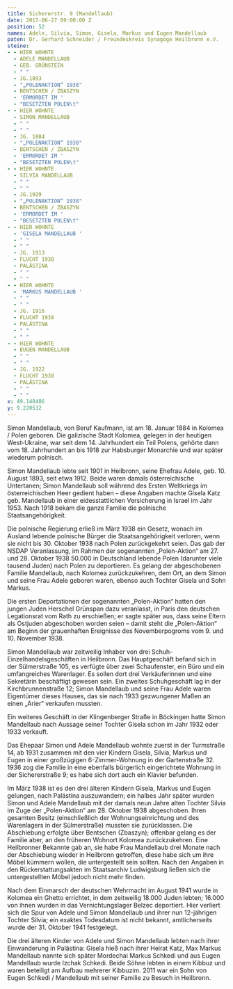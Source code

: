 ```yaml
---
title: Sichererstr. 9 (Mandellaub)
date: 2017-06-27 09:00:00 Z
position: 52
names: Adele, Silvia, Simon, Gisela, Markus und Eugen Mandellaub
paten: Dr. Gerhard Schneider / Freundeskreis Synagoge Heilbronn e.V.
steine:
- - HIER WOHNTE
  - ADELE MANDELLAUB
  - GEB. GRÜNSTEIN
  - " "
  - JG.1893
  - "„POLENAKTION“ 1938"
  - BENTSCHEN / ZBASZYN
  - 'ERMORDET IM '
  - "BESETZTEN POLEN\t"
- - HIER WOHNTE
  - SIMON MANDELLAUB
  - " "
  - " "
  - JG. 1884
  - "„POLENAKTION“ 1938"
  - BENTSCHEN / ZBASZYN
  - 'ERMORDET IM '
  - "BESETZTEN POLEN\t"
- - HIER WOHNTE
  - SILVIA MANDELLAUB
  - " "
  - " "
  - JG.1929
  - "„POLENAKTION“ 1938"
  - BENTSCHEN / ZBASZYN
  - 'ERMORDET IM '
  - "BESETZTEN POLEN\t"
- - HIER WOHNTE
  - 'GISELA MANDELLAUB '
  - " "
  - " "
  - JG. 1913
  - FLUCHT 1938
  - PALÄSTINA
  - " "
  - " "
- - HIER WOHNTE
  - 'MARKUS MANDELLAUB '
  - " "
  - " "
  - JG. 1916
  - FLUCHT 1938
  - PALÄSTINA
  - " "
  - " "
- - HIER WOHNTE
  - EUGEN MANDELLAUB
  - " "
  - " "
  - JG. 1922
  - FLUCHT 1938
  - PALÄSTINA
  - " "
  - " "
x: 49.148486
y: 9.220532
---
```


Simon Mandellaub, von Beruf Kaufmann, ist am 18. Januar 1884 in Kolomea / Polen geboren. Die galizische Stadt Kolomea, gelegen in der heutigen West-Ukraine, war seit dem 14. Jahrhundert ein Teil Polens, gehörte dann vom 18. Jahrhundert an bis 1918 zur Habsburger Monarchie und war später wiederum polnisch.

Simon Mandellaub lebte seit 1901 in Heilbronn, seine Ehefrau Adele, geb. 10. August 1893, seit etwa 1912. Beide waren damals österreichische Untertanen; Simon Mandellaub soll während des Ersten Weltkriegs im österreichischen Heer gedient haben – diese Angaben machte Gisela Katz geb. Mandellaub in einer eidesstattlichen Versicherung in Israel im Jahr 1953. Nach 1918 bekam die ganze Familie die polnische Staatsangehörigkeit.

Die polnische Regierung erließ im März 1938 ein Gesetz, wonach im Ausland lebende polnische Bürger die Staatsangehörigkeit verloren, wenn sie nicht bis 30. Oktober 1938 nach Polen zurückgekehrt seien. Das gab der NSDAP Veranlassung, im Rahmen der sogenannten „Polen-Aktion“ am 27. und 28. Oktober 1938 50.000 in Deutschland lebende Polen (darunter viele tausend Juden) nach Polen zu deportieren. Es gelang der abgeschobenen Familie Mandellaub, nach Kolomea zurückzukehren, dem Ort, an dem Simon und seine Frau Adele geboren waren, ebenso auch Tochter Gisela und Sohn Markus.

Die ersten Deportationen der sogenannten „Polen-Aktion“ hatten den jungen Juden Herschel Grünspan dazu veranlasst, in Paris den deutschen Legationsrat vom Rath zu erschießen; er sagte später aus, dass seine Eltern als Ostjuden abgeschoben worden seien – damit steht die „Polen-Aktion“ am Beginn der grauenhaften Ereignisse des Novemberpogroms vom 9. und 10. November 1938.

Simon Mandellaub war zeitweilig Inhaber von drei Schuh-Einzelhandelsgeschäften in Heilbronn. Das Hauptgeschäft befand sich in der Sülmerstraße 105, es verfügte über zwei Schaufenster, ein Büro und ein umfangreiches Warenlager. Es sollen dort drei Verkäuferinnen und eine Sekretärin beschäftigt gewesen sein. Ein zweites Schuhgeschäft lag in der Kirchbrunnenstraße 12; Simon Mandellaub und seine Frau Adele waren Eigentümer dieses Hauses, das sie nach 1933 gezwungener Maßen an einen „Arier“ verkaufen mussten.

Ein weiteres Geschäft in der Klingenberger Straße in Böckingen hatte Simon Mandellaub nach Aussage seiner Tochter Gisela schon im Jahr 1932 oder 1933 verkauft.

Das Ehepaar Simon und Adele Mandellaub wohnte zuerst in der Turmstraße 14, ab 1931 zusammen mit den vier Kindern Gisela, Silvia, Markus und Eugen in einer großzügigen 6-Zimmer-Wohnung in der Gartenstraße 32. 1936 zog die Familie in eine ebenfalls bürgerlich eingerichtete Wohnung in der Sichererstraße 9; es habe sich dort auch ein Klavier befunden.

Im März 1938 ist es den drei älteren Kindern Gisela, Markus und Eugen gelungen, nach Palästina auszuwandern; ein halbes Jahr später wurden Simon und Adele Mandellaub mit der damals neun Jahre alten Tochter Silvia im Zuge der „Polen-Aktion“ am 28. Oktober 1938 abgeschoben. Ihren gesamten Besitz (einschließlich der Wohnungseinrichtung und des Warenlagers in der Sülmerstraße) mussten sie zurücklassen. Die Abschiebung erfolgte über Bentschen (Zbaszyn); offenbar gelang es der Familie aber, an den früheren Wohnort Kolomea zurückzukehren. Eine Heilbronner Bekannte gab an, sie habe Frau Mandellaub drei Monate nach der Abschiebung wieder in Heilbronn getroffen, diese habe sich um ihre Möbel kümmern wollen, die untergestellt sein sollten. Nach den Angaben in den Rückerstattungsakten im Staatsarchiv Ludwigsburg ließen sich die untergestellten Möbel jedoch nicht mehr finden.

Nach dem Einmarsch der deutschen Wehrmacht im August 1941 wurde in Kolomea ein Ghetto errichtet, in dem zeitweilig 18.000 Juden lebten; 16.000 von ihnen wurden in das Vernichtungslager Belzec deportiert. Hier verliert sich die Spur von Adele und Simon Mandellaub und ihrer nun 12-jährigen Tochter Silvia; ein exaktes Todesdatum ist nicht bekannt, amtlicherseits wurde der 31. Oktober 1941 festgelegt.

Die drei älteren Kinder von Adele und Simon Mandellaub lebten nach ihrer Einwanderung in Palästina: Gisela hieß nach ihrer Heirat Katz, Max Markus Mandellaub nannte sich später Mordechai Markus Schkedi und aus Eugen Mandellaub wurde Izchak Schkedi. Beide Söhne lebten in einem Kibbuz und waren beteiligt am Aufbau mehrerer Kibbuzim. 2011 war ein Sohn von Eugen Schkedi / Mandellaub mit seiner Familie zu Besuch in Heilbronn.